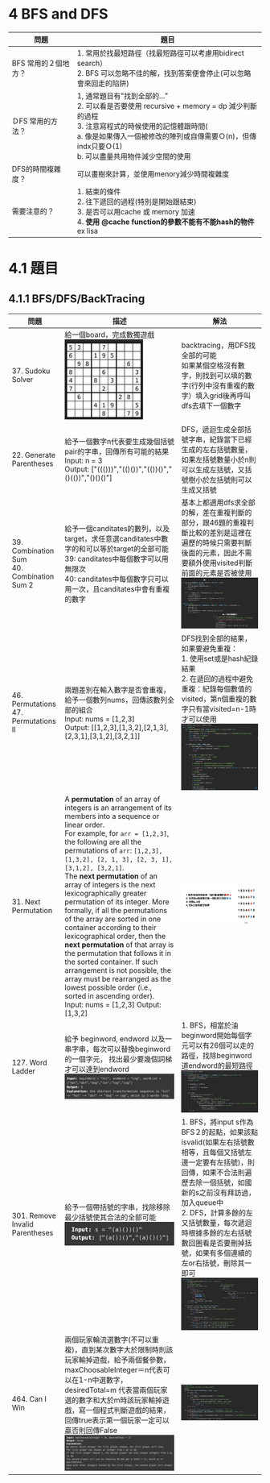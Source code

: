

# 4 BFS and DFS



| 問題                 | 題目                                                         |
| -------------------- | ------------------------------------------------------------ |
| BFS 常用的２個地方？ | 1. 常用於找最短路徑（找最短路徑可以考慮用bidirect search）<br>2. BFS 可以忽略不佳的解，找到答案便會停止(可以忽略會來回走的陷阱) |
| ＤFS 常用的方法？    | 1, 通常題目有"找到全部的..."<br>2. 可以看是否要使用 recursive + memory = dp 減少判斷的過程<br/>3. 注意寫程式的時候使用的記憶體跟時間(<br>   a. 像是如果傳入一個被修改的陣列或自傳需要Ｏ(n)，但傳indx只要Ｏ(1)<br>   b. 可以盡量共用物件減少空間的使用 |
| DFS的時間複雜度？    | 可以畫樹來計算，並使用menory減少時間複雜度                   |
| 需要注意的？         | 1. 結束的條件 <br>2. 往下遞回的過程(特別是開始跟結束)<br>3. 是否可以用cache 或 memory 加速<br>4. **使用 @cache function的參數不能有不能hash的物件** ex lisa |

# 4.1 題目

## 4.1.1 BFS/DFS/BackTracing

| 問題                                          | 描述                                                         | 解法                                                         |
| --------------------------------------------- | ------------------------------------------------------------ | ------------------------------------------------------------ |
| 37. Sudoku Solver                             | 給一個board，完成數獨遊戲<br><img src="readme.assets/截圖 2023-02-28 下午4.42.09.png" alt="截圖 2023-02-28 下午4.42.09" style="zoom:30%;" /> | backtracing，用DFS找全部的可能<br>如果某個空格沒有數字，則找到可以填的數字(行列中沒有重複的數字）填入grid後再呼叫dfs去填下一個數字 |
| 22. Generate Parentheses                      | 給予一個數字n代表要生成幾個括號pair的字串，回傳所有可能的結果<br>Input: n = 3 <br/>Output: ["((()))","(()())","(())()","()(())","()()()"] | DFS，遞迴生成全部括號字串，紀錄當下已經生成的左右括號數量，如果左括號數量小於n則可以生成左括號，又括號樹小於左括號則可以生成又括號 |
| 39. Combination Sum <br>40. Combination Sum 2 | 給予一個canditates的數列，以及target，求任意選canditates中數字的和可以等於target的全部可能<br>39: canditates中每個數字可以用無限次<br>40: canditates中每個數字只可以用一次，且canditates中會有重複的數字 | 基本上都適用dfs求全部的解，差在重複判斷的部分，跟46題的重複判斷比較的差別是這裡在遍歷的時候只需要判斷後面的元素，因此不需要額外使用visited判斷前面的元素是否被使用<br><img src="readme.assets/截圖 2023-03-01 下午9.58.34.png" alt="截圖 2023-03-01 下午9.58.34" style="zoom:150%;" /> |
| 46. Permutations<br>47. Permutations II       | 兩題差別在輸入數字是否會重複，給予一個數列nums，回傳該數列全部的組合<br>Input: nums = [1,2,3]<br/> Output: [[1,2,3],[1,3,2],[2,1,3],[2,3,1],[3,1,2],[3,2,1]] | DFS找到全部的結果，如果要避免重複：<br>1. 使用set或是hash紀錄結果<br>2. 在遞回的過程中避免重複：紀錄每個數值的visited，第n個重複的數字只有當visited=n-1時才可以使用<br><img src="readme.assets/截圖 2023-02-28 下午7.58.55.png" alt="截圖 2023-02-28 下午7.58.55" style="zoom:50%;" /> |
| 31. Next Permutation                          | A **permutation** of an array of integers is an arrangement of its members into a sequence or linear order.<br>For example, for `arr = [1,2,3]`, the following are all the permutations of `arr`: `[1,2,3], [1,3,2], [2, 1, 3], [2, 3, 1], [3,1,2], [3,2,1]`.<br>The **next permutation** of an array of integers is the next lexicographically greater permutation of its integer. More formally, if all the permutations of the array are sorted in one container according to their lexicographical order, then the **next permutation** of that array is the permutation that follows it in the sorted container. If such arrangement is not possible, the array must be rearranged as the lowest possible order (i.e., sorted in ascending order).<br>Input: nums = [1,2,3] Output: [1,3,2] | <img src="readme.assets/截圖 2023-05-07 下午7.38.38.png" alt="截圖 2023-05-07 下午7.38.38" style="zoom:150%;" /> |
| 127. Word Ladder                              | 給予 beginword, endword 以及一串字串，每次可以替換beginword的一個字元， 找出最少要幾個詞梯才可以達到endword<br/><img src="readme.assets/截圖 2023-02-22 下午11.46.54.png" alt="截圖 2023-02-22 下午11.46.54" style="zoom:50%;" /> | 1. BFS，相當於油beginword開始每個字元可以有26個可以走的路徑，找除beginword道endword的最短路徑<br><img src="readme.assets/截圖 2023-02-28 下午3.14.03.png" alt="截圖 2023-02-28 下午3.14.03" style="zoom:150%;" /> |
| 301. Remove Invalid Parentheses               | 給予一個帶括號的字串，找除移除最少括號使其合法的全部可能<br><img src="readme.assets/截圖 2023-02-22 下午11.48.21.png" alt="截圖 2023-02-22 下午11.48.21" style="zoom:50%;" /> | 1. BFS，將input s作為BFS２的起點，如果該點isvalid(如果左右括號數相等，且每個又括號左邊一定要有左括號)，則回傳，如果不合法則遍歷去除一個括號，如國新的s之前沒有拜訪過，加入queue中<br>2. DFS，計算多餘的左又括號數量，每次遞迴時根據多餘的左右括號數回圈看是否要刪掉括號，如果有多個連續的左or右括號，刪除其一即可<img src="readme.assets/截圖 2023-02-28 下午3.52.07.png" alt="截圖 2023-02-28 下午3.52.07" style="zoom: 150%;" /> |
| 464. Can I Win                                | 兩個玩家輪流選數字(不可以重複)，直到某次數字大於限制時則該玩家輸掉遊戲，給予兩個餐參數，maxChoosableInteger＝n代表可以在1-n中選數字，desiredTotal=m 代表當兩個玩家選的數字和大於m時該玩家輸掉遊戲，寫一個程式判斷遊戲的結果，回傳true表示第一個玩家一定可以贏否則回傳False<br><img src="readme.assets/截圖 2023-03-01 下午11.09.10.png" alt="截圖 2023-03-01 下午11.09.10" style="zoom:150%;" /> | <img src="readme.assets/截圖 2023-03-01 下午11.02.48.png" alt="截圖 2023-03-01 下午11.02.48" style="zoom:150%;" /> |

